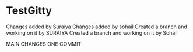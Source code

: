 # TestGitty
Changes added by Suraiya
Changes added by sohail
Created a branch and working on it by SURAIYA
Created a branch and working on it by Sohail

MAIN CHANGES ONE COMMIT